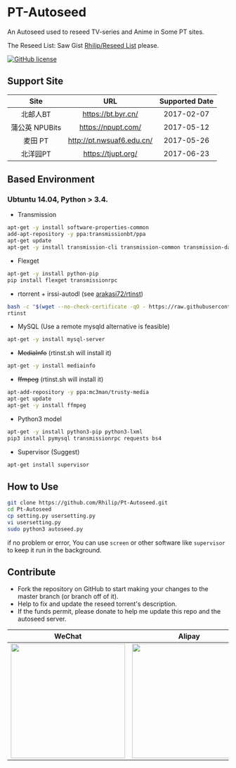 # PT-Autoseed

An Autoseed used to reseed TV-series and Anime in Some PT sites. 

The Reseed List: Saw Gist [Rhilip/Reseed List](https://gist.github.com/Rhilip/34ad82070d71bb3fa75f293d24101588) please.

[![GitHub license](https://img.shields.io/badge/license-AGPL-blue.svg)](https://raw.githubusercontent.com/Rhilip/Pt-Autoseed/master/LICENSE)

## Support Site

| Site | URL | Supported Date |
|:------------------:|:---:|:---:|
| 北邮人BT | <https://bt.byr.cn/> | 2017-02-07 |
| 蒲公英 NPUBits | <https://npupt.com/> | 2017-05-12 |
| 麦田 PT | <http://pt.nwsuaf6.edu.cn/> | 2017-05-26 |
| 北洋园PT | <https://tjupt.org/> | 2017-06-23 |

## Based Environment

### Ubtuntu 14.04, Python > 3.4.

* Transmission

```sh
apt-get -y install software-properties-common
add-apt-repository -y ppa:transmissionbt/ppa
apt-get update
apt-get -y install transmission-cli transmission-common transmission-daemon
```

* Flexget

```sh
apt-get -y install python-pip
pip install flexget transmissionrpc
```

* rtorrent + irssi-autodl (see [arakasi72/rtinst](https://github.com/arakasi72/rtinst))

```sh
bash -c "$(wget --no-check-certificate -qO - https://raw.githubusercontent.com/arakasi72/rtinst/master/rtsetup)"
rtinst
```

* MySQL (Use a remote mysqld alternative is feasible)

```sh
apt-get -y install mysql-server
```

* ~~MediaInfo~~ (rtinst.sh will install it)

```sh
apt-get -y install mediainfo
```

* ~~ffmpeg~~ (rtinst.sh will install it)

```sh
apt-add-repository -y ppa:mc3man/trusty-media
apt-get update
apt-get -y install ffmpeg
```

* Python3 model

```sh
apt-get -y install python3-pip python3-lxml
pip3 install pymysql transmissionrpc requests bs4
```

* Supervisor (Suggest)

```sh
apt-get install supervisor
```

## How to Use

```sh
git clone https://github.com/Rhilip/Pt-Autoseed.git
cd Pt-Autoseed
cp setting.py usersetting.py
vi usersetting.py
sudo python3 autoseed.py
```

if no problem or error, You can use `screen` or other software like `supervisor` to keep it run in the background.

## Contribute

* Fork the repository on GitHub to start making your changes to the master branch (or branch off of it).
* Help to fix and update the reseed torrent's description.
* If the funds permit, please donate to help me update this repo and the autoseed server.

| WeChat | Alipay | QQ |
|:---:|:---:|:---:|
| <img src="https://blog.rhilip.info/usr/uploads/my/wechat.jpg" width = "260" > | <img src="https://blog.rhilip.info/usr/uploads/my/alipay.jpg" width = "260" > | <img src="https://blog.rhilip.info/usr/uploads/my/qq.jpg" width = "260" > |